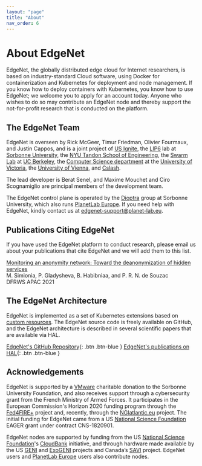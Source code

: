 ```yaml
---
layout: "page"
title: "About"
nav_order: 6
---
```


# About EdgeNet

EdgeNet, the globally distributed edge cloud for Internet researchers, is based on industry-standard Cloud software, using Docker for containerization and Kubernetes for deployment and node management.
If you know how to deploy containers with Kubernetes, you know how to use EdgeNet; we welcome you to apply for an account today.
Anyone who wishes to do so may contribute an EdgeNet node and thereby support the not-for-profit research that is conducted on the platform.  

## The EdgeNet Team

EdgeNet is overseen by Rick McGeer, Timur Friedman, Olivier Fourmaux, and Justin Cappos, and is a joint project of [US Ignite](https://www.us-ignite.org), the [LIP6](https://www.lip6.fr/) lab
at [Sorbonne University](https://www.sorbonne-universite.fr/),
the [NYU Tandon School of Engineering](https://engineering.nyu.edu/),
the [Swarm Lab](https://swarmlab.berkeley.edu/home) at [UC Berkeley](https://www.berkeley.edu/),
the [Computer Science department](https://www.uvic.ca/engineering/computerscience/) at
the [University of Victoria](https://www.uvic.ca/), the [University of Vienna](https://www.univie.ac.at/),
and [Cslash](https://cslash.net/).

The lead developer is Berat Senel, and Maxime Mouchet and Ciro Scognamiglio are principal members of the development team.

The EdgeNet control plane is operated by the [Dioptra](https://dioptra.io) group at Sorbonne University, which also runs [PlanetLab Europe](https://www.planet-lab.eu/).
If you need help with EdgeNet, kindly contact us at <edgenet-support@planet-lab.eu>.

## Publications Citing EdgeNet

If you have used the EdgeNet platform to conduct research, please email us about your publications that cite EdgeNet and we will add them to this list.

[Monitoring an anonymity network: Toward the deanonymization of hidden services](https://dfrws.org/wp-content/uploads/2021/01/2021_APAC_paper-monitoring_an_anonymity_network-toward_the_deanonymization_of_hidden_services.pdf)  
M. Simionia, P. Gladysheva, B. Habibniaa, and P. R. N. de Souzac  
DFRWS APAC 2021

## The EdgeNet Architecture

EdgeNet is implemented as a set of Kubernetes extensions based
on [custom resources](https://kubernetes.io/docs/concepts/extend-kubernetes/api-extension/custom-resources/). The
EdgeNet source code is freely available on GitHub, and the EdgeNet architecture is described in several scientific
papers that are available via HAL.

[EdgeNet's GitHub Repository](https://github.com/EdgeNet-project/edgenet){: .btn .btn-blue }
[EdgeNet's publications on HAL](https://hal.archives-ouvertes.fr/search/index?q=EdgeNet){: .btn .btn-blue }


## Acknowledgements

EdgeNet is supported by a [VMware](https://www.vmware.com/) charitable donation to the Sorbonne University Foundation, and also receives support through a cybersecurity grant from the French Ministry of Armed Forces.
It participates in the European Commission's Horizon 2020 funding program through the [Fed4FIRE+](https://www.fed4fire.eu/) project and, recently, through the [NGIatlantic.eu](https://ngiatlantic.eu/) project.
The initial funding for EdgeNet came from a US [National Science Foundation](https://www.nsf.org/) EAGER grant under contract CNS-1820901.

EdgeNet nodes are supported by funding from the US [National Science Foundation](https://www.nsf.org/)'s [CloudBank](https://www.cloudbank.org) initiative, and through hardware made available by the US [GENI](https://geni.net) and [ExoGENI](http://www.exogeni.net/) projects and
Canada’s [SAVI](https://www.savinetwork.ca/) project.
EdgeNet users and [PlanetLab Europe](https://www.planet-lab.eu/) users also contribute nodes.
